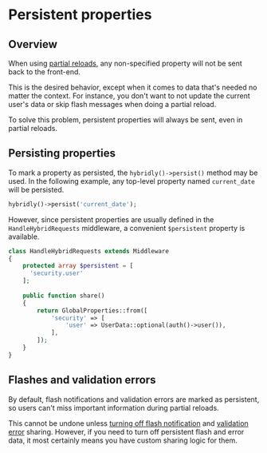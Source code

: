 # Persistent properties

## Overview

When using [partial reloads](./partial-reloads.md), any non-specified property will not be sent back to the front-end. 

This is the desired behavior, except when it comes to data that's needed no matter the context. For instance, you don't want to not update the current user's data or skip flash messages when doing a partial reload.

To solve this problem, persistent properties will always be sent, even in partial reloads.

## Persisting properties

To mark a property as persisted, the `hybridly()->persist()` method may be used. In the following example, any top-level property named `current_date` will be persisted.

```php
hybridly()->persist('current_date');
```

However, since persistent properties are usually defined in the `HandleHybridRequests` middleware, a convenient `$persistent` property is available.

```php
class HandleHybridRequests extends Middleware
{
    protected array $persistent = [
      'security.user'
    ];
    
    public function share()
    {
        return GlobalProperties::from([
            'security' => [
                'user' => UserData::optional(auth()->user()),
            ],
        ]);
    }
}
```

## Flashes and validation errors

By default, flash notifications and validation errors are marked as persistent, so users can't miss important information during partial reloads.

This cannot be undone unless [turning off flash notification](./flash-notifications.md#disabling-default-flashes) and [validation error](./validation.md) sharing. However, if you need to turn off persistent flash and error data, it most certainly means you have custom sharing logic for them.
